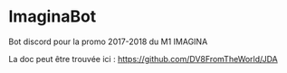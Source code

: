 # ImaginaBot
Bot discord pour la promo 2017-2018 du M1 IMAGINA

La doc peut être trouvée ici : https://github.com/DV8FromTheWorld/JDA
